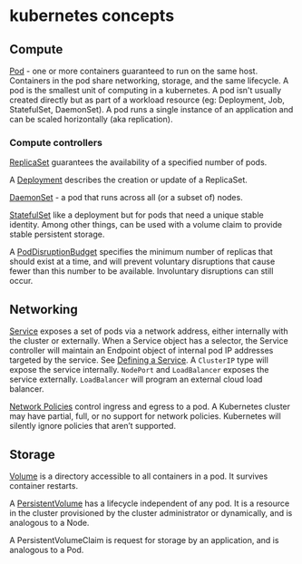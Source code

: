 # kubernetes concepts

## Compute

[Pod](https://kubernetes.io/docs/concepts/workloads/pods/) - one or more containers guaranteed to run on the same host. Containers in the pod share networking, storage, and the same lifecycle. A pod is the smallest unit of computing in a kubernetes. A pod isn't usually created directly but as part of a workload resource (eg: Deployment, Job, StatefulSet, DaemonSet). A pod runs a single instance of an application and can be scaled horizontally (aka replication).

### Compute controllers

[ReplicaSet](https://kubernetes.io/docs/concepts/workloads/controllers/replicaset/) guarantees the availability of a specified number of pods.

A [Deployment](https://kubernetes.io/docs/concepts/workloads/controllers/deployment/) describes the creation or update of a ReplicaSet.

[DaemonSet](https://kubernetes.io/docs/concepts/workloads/controllers/daemonset/) - a pod that runs across all (or a subset of) nodes.

[StatefulSet](https://kubernetes.io/docs/concepts/workloads/controllers/statefulset/) like a deployment but for pods that need a unique stable identity. Among other things, can be used with a volume claim to provide stable persistent storage.

A [PodDisruptionBudget](https://kubernetes.io/docs/concepts/workloads/pods/disruptions/) specifies the minimum number of replicas that should exist at a time, and will prevent voluntary disruptions that cause fewer than this number to be available. Involuntary disruptions can still occur.

## Networking

[Service](https://kubernetes.io/docs/concepts/services-networking/) exposes a set of pods via a network address, either internally with the cluster or externally. When a Service object has a selector, the Service controller will maintain an Endpoint object of internal pod IP addresses targeted by the service. See [Defining a Service](https://kubernetes.io/docs/concepts/services-networking/service/#defining-a-service). A `ClusterIP` type will expose the service internally. `NodePort` and `LoadBalancer` exposes the service externally. `LoadBalancer` will program an external cloud load balancer.

[Network Policies](https://kubernetes.io/docs/concepts/services-networking/network-policies/) control ingress and egress to a pod. A Kubernetes cluster may have partial, full, or no support for network policies. Kubernetes will silently ignore policies that aren’t supported.

## Storage

[Volume](https://kubernetes.io/docs/concepts/storage/volumes/) is a directory accessible to all containers in a pod. It survives container restarts.

A [PersistentVolume](https://kubernetes.io/docs/concepts/storage/persistent-volumes/) has a lifecycle independent of any pod. It is a resource in the cluster provisioned by the cluster administrator or dynamically, and is analogous to a Node.

A PersistentVolumeClaim is request for storage by an application, and is analogous to a Pod.
